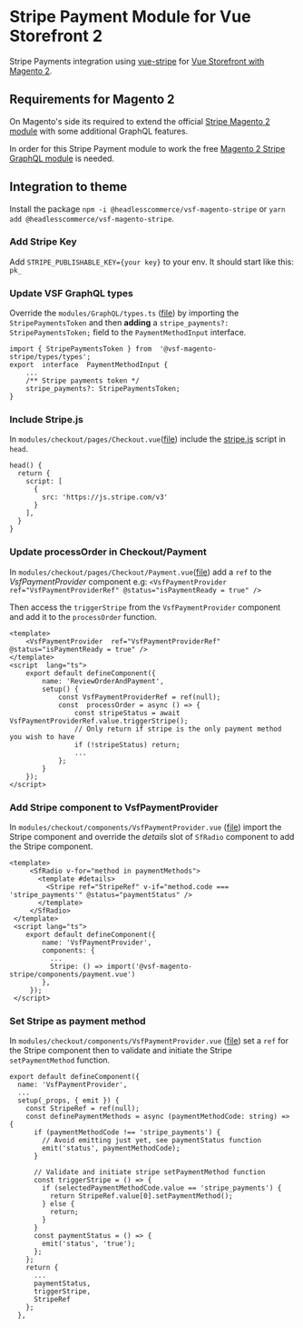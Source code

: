 # Stripe Payment Module for Vue Storefront 2

Stripe Payments integration using [vue-stripe](https://github.com/vue-stripe/vue-stripe) for [Vue Storefront with Magento 2](https://github.com/vuestorefront/magento2).

## Requirements for Magento 2
On Magento's side its required to extend the official [Stripe Magento 2 module](https://marketplace.magento.com/stripe-stripe-payments.html) with some additional GraphQL features. 

In order for this Stripe Payment module to work the free [Magento 2 Stripe GraphQL module](https://github.com/headlesscommerce/magento-stripe-graphql) is needed.

## Integration to theme
Install the package `npm -i @headlesscommerce/vsf-magento-stripe` or `yarn add @headlesscommerce/vsf-magento-stripe`.

### Add Stripe Key 
Add `STRIPE_PUBLISHABLE_KEY={your key}` to your env. It should start like this: `pk_`

### Update VSF GraphQL types
Override the `modules/GraphQL/types.ts` ([file](https://github.com/vuestorefront/template-magento/blob/main/modules/GraphQL/types.ts)) by importing the `StripePaymentsToken` and then **adding** a `stripe_payments?: StripePaymentsToken;` field to the `PaymentMethodInput` interface.

```
import { StripePaymentsToken } from  '@vsf-magento-stripe/types/types';
export  interface  PaymentMethodInput {
    ...
    /** Stripe payments token */
    stripe_payments?: StripePaymentsToken;
}
```

###  Include Stripe.js
In `modules/checkout/pages/Checkout.vue`([file](https://github.com/vuestorefront/template-magento/blob/main/modules/checkout/pages/Checkout.vue)) include the [stripe.js](https://stripe.com/docs/js) script in `head`.

```
head() {
  return {
    script: [
      {
        src: 'https://js.stripe.com/v3'
      }
    ],
  }
}
```

### Update processOrder in Checkout/Payment
In `modules/checkout/pages/Checkout/Payment.vue`([file](https://github.com/vuestorefront/template-magento/blob/main/modules/checkout/pages/Checkout/Payment.vue)) add a `ref` to the _VsfPaymentProvider_ component e.g:
 `<VsfPaymentProvider  ref="VsfPaymentProviderRef" @status="isPaymentReady = true" />`
 
Then access the `triggerStripe` from the `VsfPaymentProvider` component and add it to the `processOrder` function.

```
<template>
	<VsfPaymentProvider  ref="VsfPaymentProviderRef" @status="isPaymentReady = true" />
</template>
<script  lang="ts">
	export default defineComponent({
		name: 'ReviewOrderAndPayment',
		setup() {
			const VsfPaymentProviderRef = ref(null);
			const  processOrder = async () => {
				const stripeStatus = await VsfPaymentProviderRef.value.triggerStripe();
				// Only return if stripe is the only payment method you wish to have
				if (!stripeStatus) return;
				...
			};
		}
	});
</script>
```
### Add Stripe component to VsfPaymentProvider
In `modules/checkout/components/VsfPaymentProvider.vue` ([file](https://github.com/vuestorefront/template-magento/blob/main/modules/checkout/components/VsfPaymentProvider.vue))  import the Stripe component and override the _details_ slot of `SfRadio` component to add the Stripe component. 

```
<template>
	 <SfRadio v-for="method in paymentMethods">
	   <template #details>
	     <Stripe ref="StripeRef" v-if="method.code === 'stripe_payments'" @status="paymentStatus" />
	   </template>
	 </SfRadio>
 </template>
 <script lang="ts">
	export default defineComponent({
	    name: 'VsfPaymentProvider',
	    components: {
	      ...
	      Stripe: () => import('@vsf-magento-stripe/components/payment.vue')
	    },
	 });
 </script>
```


### Set Stripe as payment method 
In `modules/checkout/components/VsfPaymentProvider.vue` ([file](https://github.com/vuestorefront/template-magento/blob/main/modules/checkout/components/VsfPaymentProvider.vue)) set a `ref` for the Stripe component then to validate and initiate the Stripe `setPaymentMethod` function.

```
export default defineComponent({
  name: 'VsfPaymentProvider',
  ...
  setup(_props, { emit }) {
    const StripeRef = ref(null);
    const definePaymentMethods = async (paymentMethodCode: string) => {
      if (paymentMethodCode !== 'stripe_payments') {
        // Avoid emitting just yet, see paymentStatus function
        emit('status', paymentMethodCode);
      }
      
      // Validate and initiate stripe setPaymentMethod function
      const triggerStripe = () => {
        if (selectedPaymentMethodCode.value == 'stripe_payments') {
          return StripeRef.value[0].setPaymentMethod();
        } else {
          return;
        }
      }
      const paymentStatus = () => {
        emit('status', 'true');
      };
    };
    return {
      ...
      paymentStatus,
      triggerStripe,
      StripeRef
    };
  },
```

